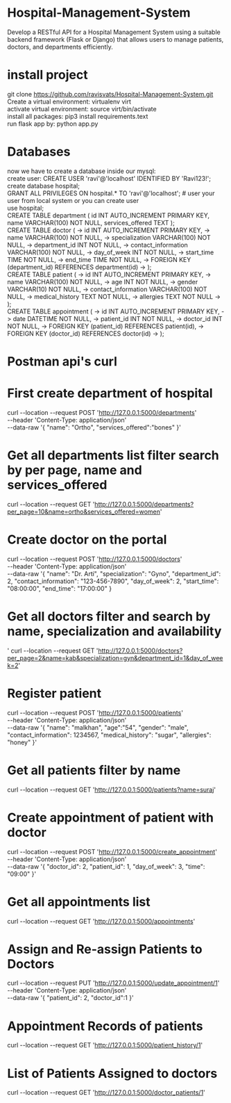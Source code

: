 # Hospital-Management-System
Develop a RESTful API for a Hospital Management System using a suitable backend framework (Flask or Django) that allows users to manage patients, doctors, and departments efficiently.

# install project
git clone https://github.com/ravisvats/Hospital-Management-System.git
Create a virtual environment: virtualenv virt<br />
activate virtual environment: source virt/bin/activate<br />
install all packages: pip3 install requirements.text<br />
run flask app by: python app.py<br />

# Databases
now we have to create a database inside our mysql:<br />
create user: CREATE USER 'ravi'@'localhost' IDENTIFIED BY 'Ravi123!';<br />
create database hospital;<br />
GRANT ALL PRIVILEGES ON hospital.* TO 'ravi'@'localhost'; # user your user from local system or you can create user <br />
use hospital;<br />
CREATE TABLE department (     id INT AUTO_INCREMENT PRIMARY KEY,     name VARCHAR(100) NOT NULL,     services_offered TEXT );<br />
CREATE TABLE doctor (
    ->     id INT AUTO_INCREMENT PRIMARY KEY,
    ->     name VARCHAR(100) NOT NULL,
    ->     specialization VARCHAR(100) NOT NULL,
    ->     department_id INT NOT NULL,
    ->     contact_information VARCHAR(100) NOT NULL,
    ->     day_of_week INT NOT NULL,
    ->     start_time TIME NOT NULL,
    ->     end_time TIME NOT NULL,
    ->     FOREIGN KEY (department_id) REFERENCES department(id)
    -> );<br />
 CREATE TABLE patient (
    ->     id INT AUTO_INCREMENT PRIMARY KEY,
    ->     name VARCHAR(100) NOT NULL,
    ->     age INT NOT NULL,
    ->     gender VARCHAR(10) NOT NULL,
    ->     contact_information VARCHAR(100) NOT NULL,
    ->     medical_history TEXT NOT NULL,
    ->     allergies TEXT NOT NULL
    -> );<br />
CREATE TABLE appointment (
    ->     id INT AUTO_INCREMENT PRIMARY KEY,
    ->     date DATETIME NOT NULL,
    ->     patient_id INT NOT NULL,
    ->     doctor_id INT NOT NULL,
    ->     FOREIGN KEY (patient_id) REFERENCES patient(id),
    ->     FOREIGN KEY (doctor_id) REFERENCES doctor(id)
    -> );<br />

# Postman api's curl

# First create department of hospital
curl --location --request POST 'http://127.0.0.1:5000/departments' \
--header 'Content-Type: application/json' \
--data-raw '{
    "name": "Ortho",
    "services_offered":"bones"
}'

# Get all departments list filter search by per page, name and services_offered
curl --location --request GET 'http://127.0.0.1:5000/departments?per_page=10&name=ortho&services_offered=women'

# Create doctor on the portal
curl --location --request POST 'http://127.0.0.1:5000/doctors' \
--header 'Content-Type: application/json' \
--data-raw '{
  "name": "Dr. Arti",
  "specialization": "Gyno",
  "department_id": 2,
  "contact_information": "123-456-7890",
  "day_of_week": 2,
  "start_time": "08:00:00",
  "end_time": "17:00:00"
}
# Get all doctors filter and search by name, specialization and availability
'
curl --location --request GET 'http://127.0.0.1:5000/doctors?per_page=2&name=kab&specialization=gyn&department_id=1&day_of_week=2'

# Register patient
curl --location --request POST 'http://127.0.0.1:5000/patients' \
--header 'Content-Type: application/json' \
--data-raw '{
    "name": "malkhan",
    "age":"54",
    "gender": "male",
    "contact_information": 1234567,
    "medical_history": "sugar",
    "allergies": "honey"
}'

# Get all patients filter by name
curl --location --request GET 'http://127.0.0.1:5000/patients?name=suraj'

# Create appointment of patient with doctor
curl --location --request POST 'http://127.0.0.1:5000/create_appointment' \
--header 'Content-Type: application/json' \
--data-raw '{
    "doctor_id": 2,
    "patient_id": 1,
    "day_of_week": 3, 
    "time": "09:00"
}'

# Get all appointments list
curl --location --request GET 'http://127.0.0.1:5000/appointments'

# Assign and Re-assign Patients to Doctors
curl --location --request PUT 'http://127.0.0.1:5000/update_appointment/1' \
--header 'Content-Type: application/json' \
--data-raw '{
    "patient_id": 2,
    "doctor_id":1
}'

# Appointment Records of patients
curl --location --request GET 'http://127.0.0.1:5000/patient_history/1'

# List of Patients Assigned to doctors
curl --location --request GET 'http://127.0.0.1:5000/doctor_patients/1'
